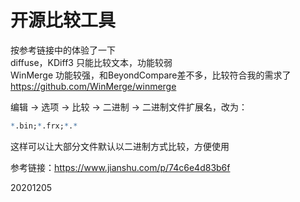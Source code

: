 # 开源比较工具

按参考链接中的体验了一下  
diffuse，KDiff3 只能比较文本，功能较弱  
WinMerge 功能较强，和BeyondCompare差不多，比较符合我的需求了  
https://github.com/WinMerge/winmerge  

编辑 -> 选项 -> 比较 -> 二进制 -> 二进制文件扩展名，改为：  
```r
*.bin;*.frx;*.*
```
这样可以让大部分文件默认以二进制方式比较，方便使用  


参考链接：https://www.jianshu.com/p/74c6e4d83b6f  


20201205  
